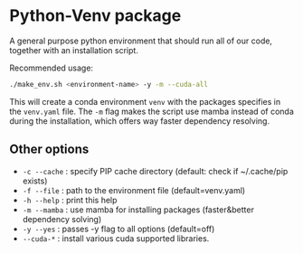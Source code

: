 # Python-Venv package

A general purpose python environment that should run all of our code, together with an installation script.

Recommended usage:

```bash
./make_env.sh <environment-name> -y -m --cuda-all
```

This will create a conda environment `venv` with the packages specifies in the `venv.yaml` file.
The `-m` flag makes the script use mamba instead of conda during the installation, which offers
way faster dependency resolving.

## Other options

- `-c --cache` : specify PIP cache directory (default: check if ~/.cache/pip exists)
- `-f --file` : path to the environment file (default=venv.yaml)
- `-h --help` : print this help
- `-m --mamba` : use mamba for installing packages (faster&better dependency solving)
- `-y --yes` : passes -y flag to all options (default=off)
- `--cuda-*` : install various cuda supported libraries.
